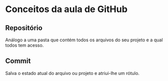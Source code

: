 # Conceitos da aula de GitHub

## Repositório

Análogo a uma pasta que contém todos os arquivos do seu projeto e a qual todos tem acesso.

## Commit

Salva o estado atual do arquivo ou projeto e atriui-lhe um rótulo.
